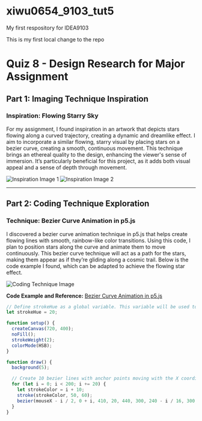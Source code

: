 # xiwu0654_9103_tut5
My first respository for IDEA9103

This is my first local change to the repo

# Quiz 8 - Design Research for Major Assignment

## Part 1: Imaging Technique Inspiration

### Inspiration: Flowing Starry Sky
For my assignment, I found inspiration in an artwork that depicts stars flowing along a curved trajectory, creating a dynamic and dreamlike effect. I aim to incorporate a similar flowing, starry visual by placing stars on a bezier curve, creating a smooth, continuous movement. This technique brings an ethereal quality to the design, enhancing the viewer's sense of immersion. It’s particularly beneficial for this project, as it adds both visual appeal and a sense of depth through movement.

![Inspiration Image 1](link-to-your-image-1)
![Inspiration Image 2](link-to-your-image-2)

---

## Part 2: Coding Technique Exploration

### Technique: Bezier Curve Animation in p5.js
I discovered a bezier curve animation technique in p5.js that helps create flowing lines with smooth, rainbow-like color transitions. Using this code, I plan to position stars along the curve and animate them to move continuously. This bezier curve technique will act as a path for the stars, making them appear as if they’re gliding along a cosmic trail. Below is the code example I found, which can be adapted to achieve the flowing star effect.

![Coding Technique Image](link-to-code-example-image)

**Code Example and Reference:** [Bezier Curve Animation in p5.js](https://happycoding.io/tutorials/p5js/)

```javascript
// Define strokeHue as a global variable. This variable will be used to color each line.
let strokeHue = 20;

function setup() {
  createCanvas(720, 400);
  noFill();
  strokeWeight(2);
  colorMode(HSB);
}

function draw() {
  background(5);

  // Create 10 bezier lines with anchor points moving with the X coordinate of the cursor.
  for (let i = 0; i < 200; i += 20) {
    let strokeColor = i + 10;
    stroke(strokeColor, 50, 60);
    bezier(mouseX - i / 2, 0 + i, 410, 20, 440, 300, 240 - i / 16, 300 + i / 8);
  }
}
